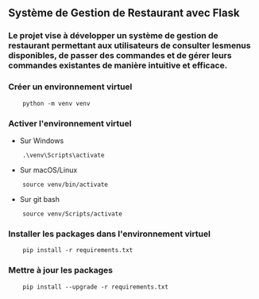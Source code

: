 ##  Système de Gestion de Restaurant avec Flask

### Le projet vise à développer un système de gestion de restaurant permettant aux utilisateurs de consulter lesmenus disponibles, de passer des commandes et de gérer leurs commandes existantes de manière intuitive et efficace.

### Créer un environnement virtuel
```code
    python -m venv venv
```

### Activer l'environnement virtuel
- Sur Windows
```windows
    .\venv\Scripts\activate
```

- Sur macOS/Linux
```
    source venv/bin/activate
```

- Sur git bash
```
    source venv/Scripts/activate
```

### Installer les packages dans l'environnement virtuel
```code
    pip install -r requirements.txt
```

### Mettre à jour les packages
```code
    pip install --upgrade -r requirements.txt
```
